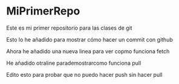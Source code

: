 # MiPrimerRepo
Este es mi primer repositorio para las clases de git

Esto lo he añadido para mostrar cómo hacer un commit con github

Ahora he añadido una nueva linea para ver copmo funciona fetch

He añadido otraline parademostrarcomo funciona pull

Edito esto para probar que no puedo hacer push sin hacer pull

